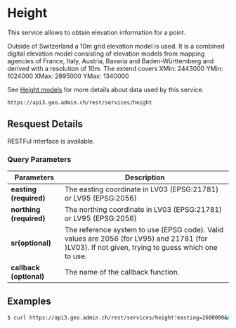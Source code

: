 # Height

This service allows to obtain elevation information for a point.

Outside of Switzerland a 10m grid elevation model is used. It is a combined digital elevation model consisting of elevation models from mapping agencies of France, Italy, Austria, Bavaria and Baden-Württemberg and derived with a resolution of 10m. The extend
covers XMin: 2443000 YMin: 1024000 XMax: 2895000 YMax: 1340000

See [Height models](https://www.swisstopo.admin.ch/en/geodata/height/alti3d.html) for more details about data used by this service.

```http
https://api3.geo.admin.ch/rest/services/height
```

## Resquest Details

RESTFul interface is available.

### Query Parameters

| Parameters              | Description                                                                                                                                      |
| ----------------------- | ------------------------------------------------------------------------------------------------------------------------------------------------ |
| **easting (required)**  | The easting coordinate in LV03 (EPSG:21781) or LV95 (EPSG:2056)                                                                                  |
| **northing (required)** | The northing coordinate in LV03 (EPSG:21781) or LV95 (EPSG:2056)                                                                                 |
| **sr(optional)**        | The reference system to use (EPSG code). Valid values are 2056 (for LV95) and 21781 (for )LV03). If not given, trying to guess which one to use. |
| **callback (optional)** | The name of the callback function.                                                                                                               |

## Examples

```sh
$ curl https://api3.geo.admin.ch/rest/services/height?easting=2600000&northing=1200000
```
